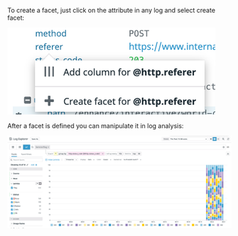 To create a facet, just click on the attribute in any log and select create facet:

![create-facet](https://raw.githubusercontent.com/l0k0ms/workshops/master/log-workshop-4/images/create-facet.png)


After a facet is defined you can manipulate it in log analysis:

![log-analysis](https://raw.githubusercontent.com/l0k0ms/workshops/master/log-workshop-4/images/log-analysis.png)

